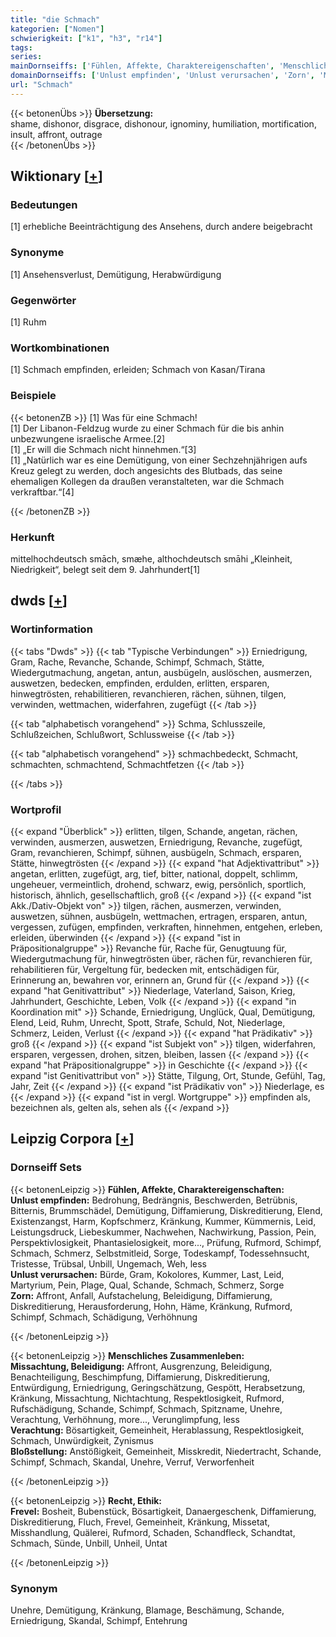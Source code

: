 ```yaml
---
title: "die Schmach"
kategorien: ["Nomen"]
schwierigkeit: ["k1", "h3", "r14"]
tags:
series:
mainDornseiffs: ['Fühlen, Affekte, Charaktereigenschaften', 'Menschliches Zusammenleben', 'Recht, Ethik']
domainDornseiffs: ['Unlust empfinden', 'Unlust verursachen', 'Zorn', 'Missachtung, Beleidigung', 'Verachtung', 'Bloßstellung', 'Frevel']
url: "Schmach"
---
```


{{< betonenÜbs >}}
**Übersetzung:**  
shame, dishonor, disgrace, dishonour, ignominy, humiliation, mortification, insult, affront, outrage  
{{< /betonenÜbs >}}

## Wiktionary [[+](https://de.wiktionary.org/wiki/Schmach)]

### Bedeutungen
[1] erhebliche Beeinträchtigung des Ansehens, durch andere beigebracht  

### Synonyme
[1] Ansehensverlust, Demütigung, Herabwürdigung  

### Gegenwörter
[1] Ruhm  

### Wortkombinationen
[1] Schmach empfinden, erleiden; Schmach von Kasan/Tirana  

### Beispiele
{{< betonenZB >}}
[1] Was für eine Schmach!  
[1] Der Libanon-Feldzug wurde zu einer Schmach für die bis anhin unbezwungene israelische Armee.[2]  
[1] „Er will die Schmach nicht hinnehmen.“[3]  
[1] „Natürlich war es eine Demütigung, von einer Sechzehnjährigen aufs Kreuz gelegt zu werden, doch angesichts des Blutbads, das seine ehemaligen Kollegen da draußen veranstalteten, war die Schmach verkraftbar.“[4]  

{{< /betonenZB >}}
### Herkunft
mittelhochdeutsch smāch, smæhe, althochdeutsch smāhi „Kleinheit, Niedrigkeit“, belegt seit dem 9. Jahrhundert[1]  



## dwds [[+](https://www.dwds.de/wb/Schmach)]

### Wortinformation
{{< tabs "Dwds" >}}
{{< tab "Typische Verbindungen" >}}
Erniedrigung, Gram, Rache, Revanche, Schande, Schimpf, Schmach, Stätte, Wiedergutmachung, angetan, antun, ausbügeln, auslöschen, ausmerzen, auswetzen, bedecken, empfinden, erdulden, erlitten, ersparen, hinwegtrösten, rehabilitieren, revanchieren, rächen, sühnen, tilgen, verwinden, wettmachen, widerfahren, zugefügt
{{< /tab >}}

{{< tab "alphabetisch vorangehend" >}}
Schma, Schlusszeile, Schlußzeichen, Schlußwort, Schlussweise
{{< /tab >}}

{{< tab "alphabetisch vorangehend" >}}
schmachbedeckt, Schmacht, schmachten, schmachtend, Schmachtfetzen
{{< /tab >}}

{{< /tabs >}}

### Wortprofil
{{< expand "Überblick" >}} erlitten, tilgen, Schande, angetan, rächen, verwinden, ausmerzen, auswetzen, Erniedrigung, Revanche, zugefügt, Gram, revanchieren, Schimpf, sühnen, ausbügeln, Schmach, ersparen, Stätte, hinwegtrösten {{< /expand >}}
{{< expand "hat Adjektivattribut" >}} angetan, erlitten, zugefügt, arg, tief, bitter, national, doppelt, schlimm, ungeheuer, vermeintlich, drohend, schwarz, ewig, persönlich, sportlich, historisch, ähnlich, gesellschaftlich, groß {{< /expand >}}
{{< expand "ist Akk./Dativ-Objekt von" >}} tilgen, rächen, ausmerzen, verwinden, auswetzen, sühnen, ausbügeln, wettmachen, ertragen, ersparen, antun, vergessen, zufügen, empfinden, verkraften, hinnehmen, entgehen, erleben, erleiden, überwinden {{< /expand >}}
{{< expand "ist in Präpositionalgruppe" >}} Revanche für, Rache für, Genugtuung für, Wiedergutmachung für, hinwegtrösten über, rächen für, revanchieren für, rehabilitieren für, Vergeltung für, bedecken mit, entschädigen für, Erinnerung an, bewahren vor, erinnern an, Grund für {{< /expand >}}
{{< expand "hat Genitivattribut" >}} Niederlage, Vaterland, Saison, Krieg, Jahrhundert, Geschichte, Leben, Volk {{< /expand >}}
{{< expand "in Koordination mit" >}} Schande, Erniedrigung, Unglück, Qual, Demütigung, Elend, Leid, Ruhm, Unrecht, Spott, Strafe, Schuld, Not, Niederlage, Schmerz, Leiden, Verlust {{< /expand >}}
{{< expand "hat Prädikativ" >}} groß {{< /expand >}}
{{< expand "ist Subjekt von" >}} tilgen, widerfahren, ersparen, vergessen, drohen, sitzen, bleiben, lassen {{< /expand >}}
{{< expand "hat Präpositionalgruppe" >}} in Geschichte {{< /expand >}}
{{< expand "ist Genitivattribut von" >}} Stätte, Tilgung, Ort, Stunde, Gefühl, Tag, Jahr, Zeit {{< /expand >}}
{{< expand "ist Prädikativ von" >}} Niederlage, es {{< /expand >}}
{{< expand "ist in vergl. Wortgruppe" >}} empfinden als, bezeichnen als, gelten als, sehen als {{< /expand >}}

## Leipzig Corpora [[+](https://corpora.uni-leipzig.de/en/res?word=Schmach&corpusId=deu_newscrawl-public_2018)]

### Dornseiff Sets
{{< betonenLeipzig >}}
**Fühlen, Affekte, Charaktereigenschaften:**  
**Unlust empfinden:** Bedrohung, Bedrängnis, Beschwerden, Betrübnis, Bitternis, Brummschädel, Demütigung, Diffamierung, Diskreditierung, Elend, Existenzangst, Harm, Kopfschmerz, Kränkung, Kummer, Kümmernis, Leid, Leistungsdruck, Liebeskummer, Nachwehen, Nachwirkung, Passion, Pein, Perspektivlosigkeit, Phantasielosigkeit, more..., Prüfung, Rufmord, Schimpf, Schmach, Schmerz, Selbstmitleid, Sorge, Todeskampf, Todessehnsucht, Tristesse, Trübsal, Unbill, Ungemach, Weh, less  
**Unlust verursachen:** Bürde, Gram, Kokolores, Kummer, Last, Leid, Martyrium, Pein, Plage, Qual, Schande, Schmach, Schmerz, Sorge  
**Zorn:** Affront, Anfall, Aufstachelung, Beleidigung, Diffamierung, Diskreditierung, Herausforderung, Hohn, Häme, Kränkung, Rufmord, Schimpf, Schmach, Schädigung, Verhöhnung  

{{< /betonenLeipzig >}}


{{< betonenLeipzig >}}
**Menschliches Zusammenleben:**  
**Missachtung, Beleidigung:** Affront, Ausgrenzung, Beleidigung, Benachteiligung, Beschimpfung, Diffamierung, Diskreditierung, Entwürdigung, Erniedrigung, Geringschätzung, Gespött, Herabsetzung, Kränkung, Missachtung, Nichtachtung, Respektlosigkeit, Rufmord, Rufschädigung, Schande, Schimpf, Schmach, Spitzname, Unehre, Verachtung, Verhöhnung, more..., Verunglimpfung, less  
**Verachtung:** Bösartigkeit, Gemeinheit, Herablassung, Respektlosigkeit, Schmach, Unwürdigkeit, Zynismus  
**Bloßstellung:** Anstößigkeit, Gemeinheit, Misskredit, Niedertracht, Schande, Schimpf, Schmach, Skandal, Unehre, Verruf, Verworfenheit  

{{< /betonenLeipzig >}}


{{< betonenLeipzig >}}
**Recht, Ethik:**  
**Frevel:** Bosheit, Bubenstück, Bösartigkeit, Danaergeschenk, Diffamierung, Diskreditierung, Fluch, Frevel, Gemeinheit, Kränkung, Missetat, Misshandlung, Quälerei, Rufmord, Schaden, Schandfleck, Schandtat, Schmach, Sünde, Unbill, Unheil, Untat  

{{< /betonenLeipzig >}}

### Synonym
Unehre, Demütigung, Kränkung, Blamage, Beschämung, Schande, Erniedrigung, Skandal, Schimpf, Entehrung


